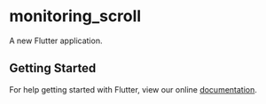 # monitoring_scroll

A new Flutter application.

## Getting Started

For help getting started with Flutter, view our online
[documentation](https://flutter.io/).
